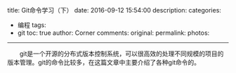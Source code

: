 title: Git命令学习（下）
date: 2016-09-12 15:54:00
description: 
categories:
- 编程
tags:
- git
toc: true
author: Corner
comments:
original:
permalink: 
photos:
---
　　git是一个开源的分布式版本控制系统，可以很高效的处理不同规模的项目的版本管理。git的命令比较多，在这篇文章中主要介绍了各种git命令的。
<!-- more -->



